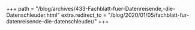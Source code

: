 +++
path = "/blog/archives/433-Fachblatt-fuer-Datenreisende,-die-Datenschleuder.html"
extra.redirect_to = "/blog/2020/01/05/fachblatt-fur-datenreisende-die-datenschleuder/"
+++
